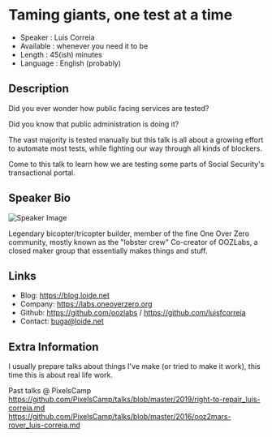Taming giants, one test at a time
=========================

* Speaker   : Luis Correia
* Available : whenever you need it to be
* Length    : 45(ish) minutes
* Language  : English (probably)

Description
-----------

Did you ever wonder how public facing services are tested?

Did you know that public administration is doing it?

The vast majority is tested manually but this talk is all about a growing effort to automate most tests, while fighting our way through all kinds of blockers.

Come to this talk to learn how we are testing some parts of Social Security's transactional portal.


Speaker Bio
-----------

![Speaker Image](https://avatars3.githubusercontent.com/u/191885?v=3&s=400)

Legendary bicopter/tricopter builder, member of the fine One Over Zero community, mostly known as the "lobster crew"
Co-creator of OOZLabs, a closed maker group that essentially makes things and stuff.

Links
-----

* Blog: https://blog.loide.net
* Company: https://labs.oneoverzero.org
* Github: https://github.com/oozlabs / https://github.com/luisfcorreia
* Contact: buga@loide.net

Extra Information
-----------------

I usually prepare talks about things I've make (or tried to make it work), this time this is about real life work.

Past talks @ PixelsCamp 
https://github.com/PixelsCamp/talks/blob/master/2019/right-to-repair_luis-correia.md
https://github.com/PixelsCamp/talks/blob/master/2016/ooz2mars-rover_luis-correia.md
